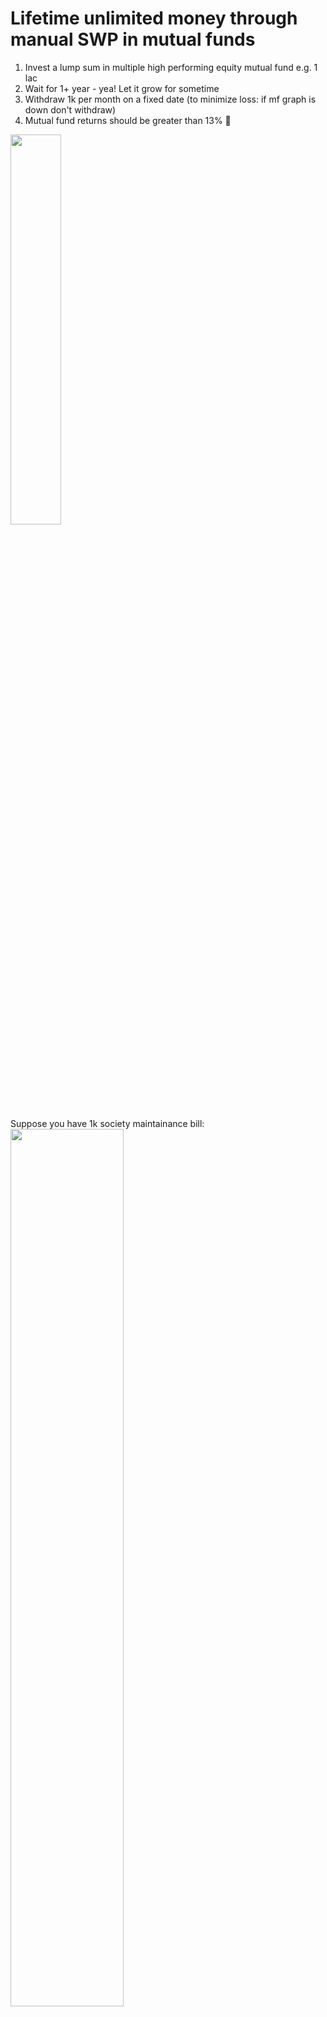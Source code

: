 # Lifetime unlimited money through manual SWP in mutual funds
1. Invest a lump sum in multiple high performing equity mutual fund e.g. 1 lac
1. Wait for 1+ year - yea! Let it grow for sometime
1. Withdraw 1k per month on a fixed date (to minimize loss: if mf graph is down don't withdraw)
1. Mutual fund returns should be greater than 13% 🥳

<img src="https://user-images.githubusercontent.com/298479/211429671-8d1b5be8-6bce-4fc5-862a-d18a6d9a4b7e.png" width="40%"/>

Suppose you have 1k society maintainance bill:<br/>
<img src="https://user-images.githubusercontent.com/298479/211427372-1c588820-b3f3-4d67-ad82-82f03304151a.png" width="60%"/>

## notes
1. mutual funds are subject to market risks, market down huwa to samjho paisa gaya,<br/>
works well if you choose the right mutual fund and start SWP after one year.
2. its just a theory, try at your own risk
